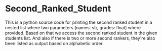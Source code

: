 # Second_Ranked_Student
This is a python source code for printing the second ranked student in a nested list where two parameters (names: str, grades: float) where provided. Based on that we access the second ranked student in the given students list. And also if there is two or more second rankers, they're also been listed as output based on alphabetic order.
